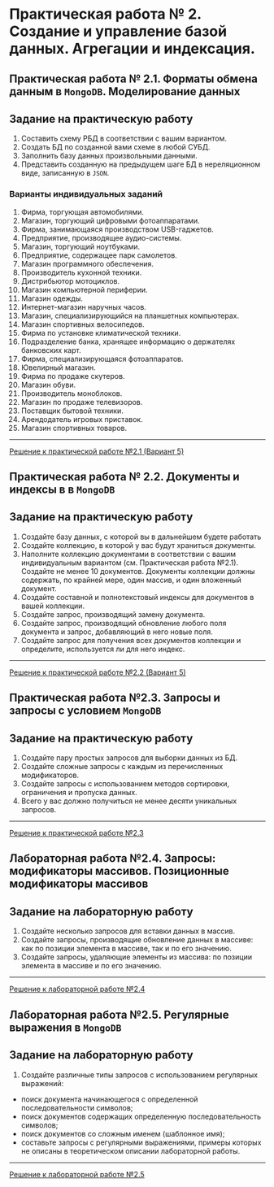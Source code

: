 # Практическая работа  № 2. Создание и управление базой данных. Агрегации и индексация.

## Практическая работа  № 2.1. Форматы обмена данным в `MongoDB`. Моделирование данных

## Задание на практическую работу

1. Составить схему РБД в соответствии с вашим вариантом.
2. Создать БД по созданной вами схеме в любой СУБД.
3. Заполнить базу данных произвольными данными.
4. Представить созданную на предыдущем шаге БД в нереляционном
виде, записанную в `JSON`.

### Варианты индивидуальных заданий

1. Фирма, торгующая автомобилями.
2. Магазин, торгующий цифровыми фотоаппаратами.
3. Фирма, занимающаяся производством USB-гаджетов.
4. Предприятие, производящее аудио-системы.
5. Магазин, торгующий ноутбуками.
6. Предприятие, содержащее парк самолетов.
7. Магазин программного обеспечения.
8. Производитель кухонной техники.
9. Дистрибьютор мотоциклов.
10. Магазин компьютерной периферии.
11. Магазин одежды.
12. Интернет-магазин наручных часов.
13. Магазин, специализирующийся на планшетных компьютерах.
14. Магазин спортивных велосипедов.
15. Фирма по установке климатической техники.
16. Подразделение банка, хранящее информацию о держателях банковских карт.
17. Фирма, специализирующаяся фотоаппаратов.
18. Ювелирный магазин.
19. Фирма по продаже скутеров.
20. Магазин обуви.
21. Производитель моноблоков.
22. Магазин по продаже телевизоров.
23. Поставщик бытовой техники.
24. Арендодатель игровых приставок.
25. Магазин спортивных товаров.

---

[Решение к практической работе №2.1 (Вариант 5)](../solutions/lab_3/lab_3_solution.md)

## Практическая работа № 2.2. Документы и индексы в в `MongoDB`

## Задание на практическую работу

1. Создайте базу данных, с которой вы в дальнейшем будете работать
2. Создайте коллекцию, в которой у вас будут храниться документы.
3. Наполните коллекцию документами в соответствии с вашим индивидуальным вариантом (см. Практическая работа №2.1). Создайте не менее 10 документов. Документы коллекции должны содержать, по крайней мере, один массив, и один  вложенный документ.
4. Создайте составной и полнотекстовый индексы для документов в вашей коллекции.
5. Создайте запрос, производящий замену документа.
6. Создайте запрос, производящий обновление любого поля документа и запрос, добавляющий в него новые поля.
7. Создайте запрос для получения всех документов коллекции и определите, используется ли для него индекс.

---

[Решение к практической работе №2.2 (Вариант 5)](../solutions/lab_4/lab_4_solution.md)

## Практическая работа №2.3. Запросы и запросы с условием `MongoDB`

## Задание на практическую работу

1. Создайте пару простых запросов для выборки данных из БД.
2. Создайте сложные запросы с каждым из перечисленных модификаторов.
3. Создайте запросы с использованием методов сортировки, ограничения и пропуска данных.
4. Всего у вас должно получиться не менее десяти уникальных запросов.

---

[Решение к практической работе №2.3](../solutions/lab_5/lab_5_solution.md)

## Лабораторная работа №2.4. Запросы: модификаторы массивов. Позиционные модификаторы массивов

## Задание на лабораторную работу

1. Создайте несколько запросов для вставки данных в массив.
2. Создайте запросы, производящие обновление данных в массиве: как по позиции элемента в массиве, так и по его значению.
3. Создайте запросы, удаляющие элементы из массива: по позиции элемента в массиве и по его значению.

--- 

[Решение к лабораторной работе №2.4](../solutions/lab_6/lab_6_solution.md)

## Лабораторная работа №2.5. Регулярные выражения в `MongoDB`

## Задание на лабораторную работу

1. Создайте различные типы запросов с использованием регулярных выражений:

- поиск документа начинающегося с определенной последовательности символов;
- поиск документов содержащих определенную последовательность символов;
- поиск документов со сложным именем (шаблонное имя);
- составьте запросы с регулярными выражениями, примеры которых не описаны в теоретическом описании лабораторной работы.

--- 

[Решение к лабораторной работе №2.5](../solutions/lab_7/lab_7_solution.md)
